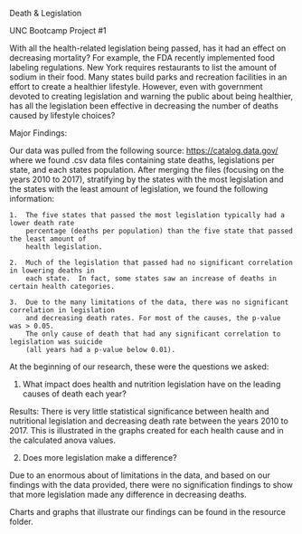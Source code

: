 Death & Legislation

UNC Bootcamp Project #1

With all the health-related legislation being passed, has it had an effect on decreasing mortality?  For example, the FDA recently implemented food labeling regulations.  New York requires restaurants to list the amount of sodium in their food.  Many states build parks and recreation facilities in an effort to create a healthier lifestyle.  However, even with government devoted to creating legislation and warning the public about being healthier, has all the legislation been effective in decreasing the number of deaths caused by lifestyle choices?

Major Findings:

Our data was pulled from the following source: https://catalog.data.gov/ where we found .csv data 
files containing state deaths, legislations per state, and each states population.  After merging 
the files (focusing on the years 2010 to 2017), stratifying by the states with the most legislation and the states with the least amount of legislation, we found the following information:

	1.	The five states that passed the most legislation typically had a lower death rate 
		percentage (deaths per population) than the five state that passed the least amount of 
		health legislation.
  
	2.	Much of the legislation that passed had no significant correlation in lowering deaths in 
		each state.  In fact, some states saw an increase of deaths in certain health categories.
  
	3.	Due to the many limitations of the data, there was no significant correlation in legislation 
		and decreasing death rates. For most of the causes, the p-value was > 0.05. 
  		The only cause of death that had any significant correlation to legislation was suicide 
    	(all years had a p-value below 0.01).

At the beginning of our research, these were the questions we asked:
1.	What impact does health and nutrition legislation have on the leading 
causes of death each year?

Results: There is very little statistical significance between health and nutritional legislation and decreasing death rate between the years 2010 to 2017. This is illustrated in the graphs created for each health cause and in the calculated anova values.

2.	Does more legislation make a difference?

Due to an enormous about of limitations in the data, and based on our findings with the data 
provided, there were no signification findings to show that more legislation made any difference 
in decreasing deaths.


Charts and graphs that illustrate our findings can be found in the resource folder.


